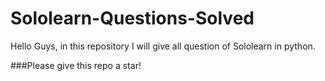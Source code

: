 # Sololearn-Questions-Solved
Hello Guys, in this repository I will give all question of Sololearn in python.

###Please give this repo a star!
